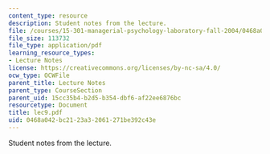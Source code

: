 ```yaml
---
content_type: resource
description: Student notes from the lecture.
file: /courses/15-301-managerial-psychology-laboratory-fall-2004/0468a042bc2123a32061271be392c43e_lec9.pdf
file_size: 113732
file_type: application/pdf
learning_resource_types:
- Lecture Notes
license: https://creativecommons.org/licenses/by-nc-sa/4.0/
ocw_type: OCWFile
parent_title: Lecture Notes
parent_type: CourseSection
parent_uid: 15cc35b4-b2d5-b354-dbf6-af22ee6876bc
resourcetype: Document
title: lec9.pdf
uid: 0468a042-bc21-23a3-2061-271be392c43e
---
```

Student notes from the lecture.